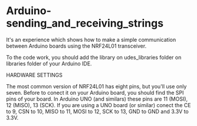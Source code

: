 # Arduino-sending_and_receiving_strings
It's an experience which shows how to make a simple communication between Arduino boards using the NRF24L01 transceiver.

To the code work, you should add the library on udes_libraries folder on libraries folder of your Arduino IDE. 

HARDWARE SETTINGS

The most common version of NRF24L01 has eight pins, but you'll use only seven. 
Before to conect it on your Arduino board, you should find the SPI pins of your board. In Arduino UNO (and similars) these pins are 11 (MOSI), 12 (MISO), 13 (SCK).
If you are using a UNO board (or similar) conect the CE to 9, CSN to 10, MISO to 11, MOSI to 12, SCK to 13, GND to GND and 3.3V to 3.3V.

